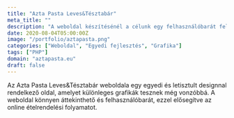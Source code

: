 ```yaml
---
title: "Azta Pasta Leves&Tésztabár"
meta_title: ""
description: "A weboldal készítésénél a célunk egy felhasználóbarát felület megalkotása volt"
date: 2020-08-04T05:00:00Z
image: "/portfolio/aztapasta.png"
categories: ["Weboldal", "Egyedi fejlesztés", "Grafika"]
tags: ["PHP"]
domain: "aztapasta.eu"
draft: false
---
```


Az Azta Pasta Leves&Tésztabár weboldala egy egyedi és letisztult designnal rendelkező oldal, amelyet különleges grafikák tesznek még vonzóbbá. A weboldal könnyen áttekinthető és felhasználóbarát, ezzel elősegítve az online ételrendelési folyamatot.

